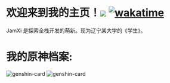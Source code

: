 # 欢迎来到我的主页！![](https://visitor-badge.laobi.icu/badge?page_id=Innei.readme) [![wakatime](https://wakatime.com/badge/user/9213dc96-df0d-4e66-b0bb-50f9e04e988c.svg)](https://wakatime.com/@9213dc96-df0d-4e66-b0bb-50f9e04e988c)

JamXi 是探索全栈开发的萌新。现为辽宁某大学的《学生》。

# 我的原神档案:

<img src="https://genshin-card.getloli.com/16/282796368.png" alt="genshin-card" />
<img src="https://genshin-card.getloli.com/16/124931639.png" alt="genshin-card" />
